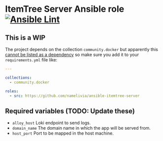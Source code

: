 # ItemTree Server Ansible role [![Ansible Lint](https://github.com/namelivia/ansible-itemtree-server/actions/workflows/ansible-lint.yml/badge.svg)](https://github.com/namelivia/ansible-itemtree-server/actions/workflows/ansible-lint.yml)

## This is a WIP

The project depends on the collection `community.docker` but apparently this [cannot be listed as a dependency](https://github.com/ansible/ansible/issues/62847) so make sure you add it to your `requirements.yml` file like:

```yml
---

collections:
  - community.docker

roles:
  - src: https://github.com/namelivia/ansible-itemtree-server
```

## Required variables (TODO: Update these)
 - `alloy_host` Loki endpoint to send logs.
 - `domain_name` The domain name in which the app will be served from.
 - `host_port` Port to be mapped in the host machine.
